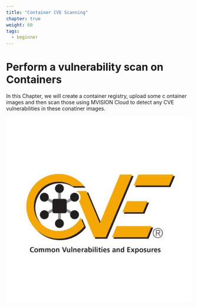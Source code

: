 ```yaml
---
title: "Container CVE Scanning"
chapter: true
weight: 60
tags:
  - beginner
---
```


# Perform a vulnerability scan on Containers

In this Chapter, we will create a container registry, upload some c ontainer images and then scan those using MVISION Cloud to detect any CVE vulnerabilities in these conatiner images.

![cvelogo](cvelogo.jpg?classes=border,shadow)


